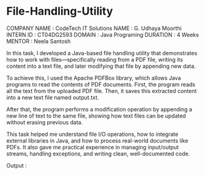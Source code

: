 # File-Handling-Utility 
COMPANY NAME : CodeTech IT Solutions
NAME : G. Udhaya Moorthi 
INTERN ID : CT04DG2593
DOMAIN : Java Programing 
DURATION : 4 Weeks 
MENTOR : Neela Santosh 

In this task, I developed a Java-based file handling utility that demonstrates how to work with files—specifically reading from a PDF file, writing its content into a text file, and later modifying that file by appending new data.

To achieve this, I used the Apache PDFBox library, which allows Java programs to read the contents of PDF documents. First, the program reads all the text from the uploaded PDF file. Then, it saves this extracted content into a new text file named output.txt.

After that, the program performs a modification operation by appending a new line of text to the same file, showing how text files can be updated without erasing previous data.

This task helped me understand file I/O operations, how to integrate external libraries in Java, and how to process real-world documents like PDFs. It also gave me practical experience in managing input/output streams, handling exceptions, and writing clean, well-documented code.

Output :
 


